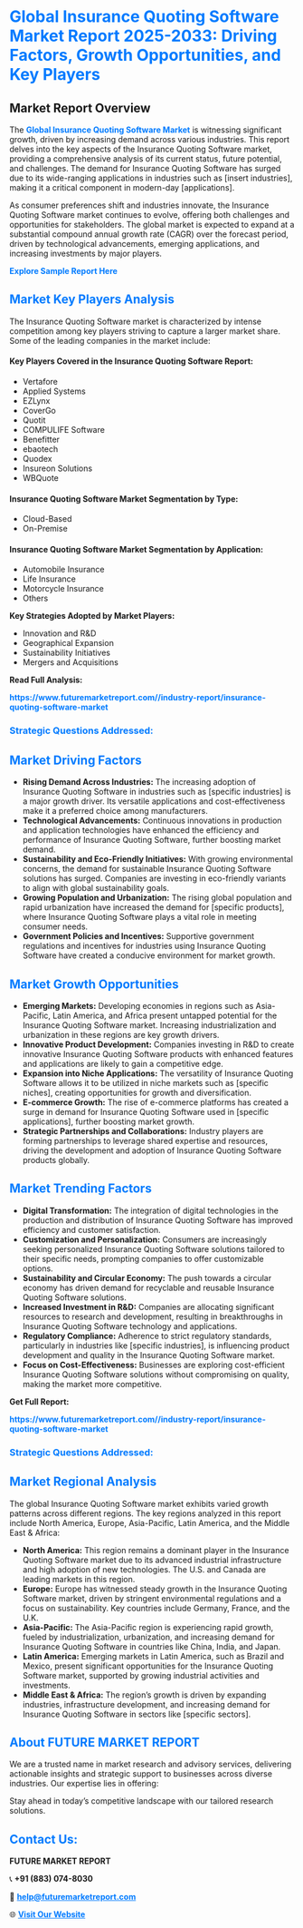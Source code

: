 <h1 style="color: #007BFF;">Global Insurance Quoting Software Market Report 2025-2033: Driving Factors, Growth Opportunities, and Key Players</h1>

<section id="overview">
<h2>Market Report Overview</h2>
<p>The <a href="https://www.futuremarketreport.com//industry-report/insurance-quoting-software-market" style="color: #007BFF; text-decoration: none;"><strong>Global Insurance Quoting Software Market</strong></a> is witnessing significant growth, driven by increasing demand across various industries. This report delves into the key aspects of the Insurance Quoting Software market, providing a comprehensive analysis of its current status, future potential, and challenges. The demand for Insurance Quoting Software has surged due to its wide-ranging applications in industries such as [insert industries], making it a critical component in modern-day [applications].</p>
<p>As consumer preferences shift and industries innovate, the Insurance Quoting Software market continues to evolve, offering both challenges and opportunities for stakeholders. The global market is expected to expand at a substantial compound annual growth rate (CAGR) over the forecast period, driven by technological advancements, emerging applications, and increasing investments by major players.</p>
</section>

<section id="overview">
<p><a href="https://www.futuremarketreport.com//request-sample/reportId=59088" style="color: #007BFF; text-decoration: none;"><strong>Explore Sample Report Here</strong></a></p>
</section>

<section id="key-players">
<h2 style="color: #007BFF;">Market Key Players Analysis</h2>
<p>The Insurance Quoting Software market is characterized by intense competition among key players striving to capture a larger market share. Some of the leading companies in the market include:</p>
<h4>Key Players Covered in the Insurance Quoting Software Report:</h4>
<ul><li>Vertafore</li><li>Applied Systems</li><li>EZLynx</li><li>CoverGo</li><li>Quotit</li><li>COMPULIFE Software</li><li>Benefitter</li><li>ebaotech</li><li>Quodex</li><li>Insureon Solutions</li><li>WBQuote</li></ul>
<h4>Insurance Quoting Software Market Segmentation by Type:</h4>
<ul><li>Cloud-Based</li><li>On-Premise</li></ul>

<h4>Insurance Quoting Software Market Segmentation by Application:</h4>
<ul><li>Automobile Insurance</li><li>Life Insurance</li><li>Motorcycle Insurance</li><li>Others</li></ul>
<p><strong>Key Strategies Adopted by Market Players:</strong></p>
<ul>
<li>Innovation and R&D</li>
<li>Geographical Expansion</li>
<li>Sustainability Initiatives</li>
<li>Mergers and Acquisitions</li>
</ul>
</section>

<section>
<p><strong>Read Full Analysis: </strong></p><a href="https://www.futuremarketreport.com//industry-report/insurance-quoting-software-market" style="color: #007BFF; text-decoration: none;"><strong>https://www.futuremarketreport.com//industry-report/insurance-quoting-software-market</strong></a>
<h3 style="color: #007BFF;">Strategic Questions Addressed:</h3>
</section>

<section id="driving-factors">
<h2 style="color: #007BFF;">Market Driving Factors</h2>
<ul>
<li><strong>Rising Demand Across Industries:</strong> The increasing adoption of Insurance Quoting Software in industries such as [specific industries] is a major growth driver. Its versatile applications and cost-effectiveness make it a preferred choice among manufacturers.</li>
<li><strong>Technological Advancements:</strong> Continuous innovations in production and application technologies have enhanced the efficiency and performance of Insurance Quoting Software, further boosting market demand.</li>
<li><strong>Sustainability and Eco-Friendly Initiatives:</strong> With growing environmental concerns, the demand for sustainable Insurance Quoting Software solutions has surged. Companies are investing in eco-friendly variants to align with global sustainability goals.</li>
<li><strong>Growing Population and Urbanization:</strong> The rising global population and rapid urbanization have increased the demand for [specific products], where Insurance Quoting Software plays a vital role in meeting consumer needs.</li>
<li><strong>Government Policies and Incentives:</strong> Supportive government regulations and incentives for industries using Insurance Quoting Software have created a conducive environment for market growth.</li>
</ul>
</section>

<section id="growth-opportunities">
<h2 style="color: #007BFF;">Market Growth Opportunities</h2>
<ul>
<li><strong>Emerging Markets:</strong> Developing economies in regions such as Asia-Pacific, Latin America, and Africa present untapped potential for the Insurance Quoting Software market. Increasing industrialization and urbanization in these regions are key growth drivers.</li>
<li><strong>Innovative Product Development:</strong> Companies investing in R&D to create innovative Insurance Quoting Software products with enhanced features and applications are likely to gain a competitive edge.</li>
<li><strong>Expansion into Niche Applications:</strong> The versatility of Insurance Quoting Software allows it to be utilized in niche markets such as [specific niches], creating opportunities for growth and diversification.</li>
<li><strong>E-commerce Growth:</strong> The rise of e-commerce platforms has created a surge in demand for Insurance Quoting Software used in [specific applications], further boosting market growth.</li>
<li><strong>Strategic Partnerships and Collaborations:</strong> Industry players are forming partnerships to leverage shared expertise and resources, driving the development and adoption of Insurance Quoting Software products globally.</li>
</ul>
</section>

<section id="trending-factors">
<h2 style="color: #007BFF;">Market Trending Factors</h2>
<ul>
<li><strong>Digital Transformation:</strong> The integration of digital technologies in the production and distribution of Insurance Quoting Software has improved efficiency and customer satisfaction.</li>
<li><strong>Customization and Personalization:</strong> Consumers are increasingly seeking personalized Insurance Quoting Software solutions tailored to their specific needs, prompting companies to offer customizable options.</li>
<li><strong>Sustainability and Circular Economy:</strong> The push towards a circular economy has driven demand for recyclable and reusable Insurance Quoting Software solutions.</li>
<li><strong>Increased Investment in R&D:</strong> Companies are allocating significant resources to research and development, resulting in breakthroughs in Insurance Quoting Software technology and applications.</li>
<li><strong>Regulatory Compliance:</strong> Adherence to strict regulatory standards, particularly in industries like [specific industries], is influencing product development and quality in the Insurance Quoting Software market.</li>
<li><strong>Focus on Cost-Effectiveness:</strong> Businesses are exploring cost-efficient Insurance Quoting Software solutions without compromising on quality, making the market more competitive.</li>
</ul>
</section>

<section>
<p><strong>Get Full Report: </strong></p><a href="https://www.futuremarketreport.com//industry-report/insurance-quoting-software-market" style="color: #007BFF; text-decoration: none;"><strong>https://www.futuremarketreport.com//industry-report/insurance-quoting-software-market</strong></a>
<h3 style="color: #007BFF;">Strategic Questions Addressed:</h3>
</section>


<section id="regional-analysis">
<h2 style="color: #007BFF;">Market Regional Analysis</h2>
<p>The global Insurance Quoting Software market exhibits varied growth patterns across different regions. The key regions analyzed in this report include North America, Europe, Asia-Pacific, Latin America, and the Middle East & Africa:</p>
<ul>
<li><strong>North America:</strong> This region remains a dominant player in the Insurance Quoting Software market due to its advanced industrial infrastructure and high adoption of new technologies. The U.S. and Canada are leading markets in this region.</li>
<li><strong>Europe:</strong> Europe has witnessed steady growth in the Insurance Quoting Software market, driven by stringent environmental regulations and a focus on sustainability. Key countries include Germany, France, and the U.K.</li>
<li><strong>Asia-Pacific:</strong> The Asia-Pacific region is experiencing rapid growth, fueled by industrialization, urbanization, and increasing demand for Insurance Quoting Software in countries like China, India, and Japan.</li>
<li><strong>Latin America:</strong> Emerging markets in Latin America, such as Brazil and Mexico, present significant opportunities for the Insurance Quoting Software market, supported by growing industrial activities and investments.</li>
<li><strong>Middle East & Africa:</strong> The region’s growth is driven by expanding industries, infrastructure development, and increasing demand for Insurance Quoting Software in sectors like [specific sectors].</li>
</ul>
</section>

<footer>
<h2 style="color: #007BFF;">About FUTURE MARKET REPORT</h2>
<p>We are a trusted name in market research and advisory services, delivering actionable insights and strategic support to businesses across diverse industries. Our expertise lies in offering:</p>

<p>Stay ahead in today’s competitive landscape with our tailored research solutions.</p>

<h2 style="color: #007BFF;">Contact Us:</h2>
<p><strong>FUTURE MARKET REPORT</strong></p>
<p>📞 <strong>+91 (883) 074-8030</strong></p>
<p>📧 <strong><a href="mailto:help@futuremarketreport.com" style="color: #007BFF;">help@futuremarketreport.com</a></strong></p>
<p>🌐 <strong><a href="https://www.futuremarketreport.com/" style="color: #007BFF;">Visit Our Website</a></strong></p>
</footer>